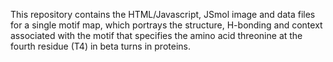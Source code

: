 This repository contains the HTML/Javascript, JSmol image and data files for a single motif map, which portrays the structure, H-bonding and context associated with the motif that specifies the amino acid threonine at the fourth residue (T4) in beta turns in proteins.
